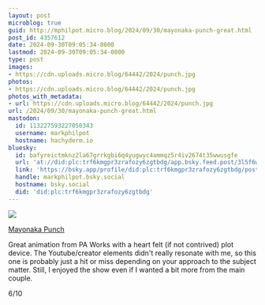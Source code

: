 ```yaml
---
layout: post
microblog: true
guid: http://mphilpot.micro.blog/2024/09/30/mayonaka-punch-great.html
post_id: 4357612
date: 2024-09-30T09:05:34-0800
lastmod: 2024-09-30T09:05:34-0800
type: post
images:
- https://cdn.uploads.micro.blog/64442/2024/punch.jpg
photos:
- https://cdn.uploads.micro.blog/64442/2024/punch.jpg
photos_with_metadata:
- url: https://cdn.uploads.micro.blog/64442/2024/punch.jpg
url: /2024/09/30/mayonaka-punch-great.html
mastodon:
  id: 113227593227050343
  username: markphilpot
  hostname: hachyderm.io
bluesky:
  id: bafyreictmknz2la67grrkgbi6q4yugwyc4ammqz5r4iv2674t35wwusgfe
  url: 'at://did:plc:trf6kmgpr3zrafozy6zgtbdg/app.bsky.feed.post/3l5f6w5upfe2o'
  link: 'https://bsky.app/profile/did:plc:trf6kmgpr3zrafozy6zgtbdg/post/3l5f6w5upfe2o'
  handle: markphilpot.bsky.social
  hostname: bsky.social
  did: 'did:plc:trf6kmgpr3zrafozy6zgtbdg'
---
```

![](https://micro.markphilpot.com/uploads/2024/punch.jpg)

[Mayonaka Punch](https://anilist.co/anime/174044/Mayonaka-Punch/)

Great animation from PA Works with a heart felt (if not contrived) plot device. The Youtube/creator elements didn't really resonate with me, so this one is probably just a hit or miss depending on your approach to the subject matter. Still, I enjoyed the show even if I wanted a bit more from the main couple.

6/10

